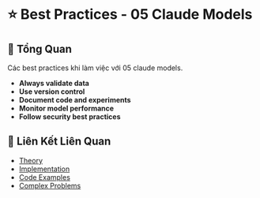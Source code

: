 # ⭐ Best Practices - 05 Claude Models

## 🎯 Tổng Quan

Các best practices khi làm việc với 05 claude models.

- **Always validate data**
- **Use version control**
- **Document code and experiments**
- **Monitor model performance**
- **Follow security best practices**

## 🔗 Liên Kết Liên Quan

- [Theory](./THEORY_05_claude_models.md)
- [Implementation](./IMPLEMENTATION_05_claude_models.md)
- [Code Examples](./CODE_EXAMPLES_05_claude_models.md)
- [Complex Problems](./COMPLEX_PROBLEMS.md)
